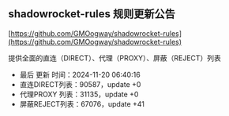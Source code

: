 ## shadowrocket-rules 规则更新公告

[https://github.com/GMOogway/shadowrocket-rules](https://github.com/GMOogway/shadowrocket-rules)

提供全面的直连（DIRECT）、代理（PROXY）、屏蔽（REJECT）列表
- 最后 更新 时间：2024-11-20 06:40:16
- 直连DIRECT列表：90587，update +0
- 代理PROXY 列表：31135，update +0
- 屏蔽REJECT列表：67076，update +41